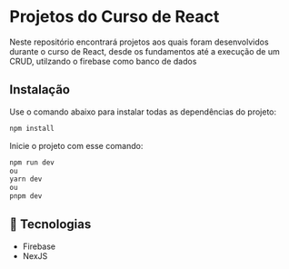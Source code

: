 <h1 align="left">Projetos do Curso de React</h1>

<p>Neste repositório encontrará projetos aos quais foram desenvolvidos durante o curso de React, desde os fundamentos até a execução de um CRUD, utilzando o firebase como banco de dados</p>

## Instalação

<p>Use o comando abaixo para instalar todas as dependências do projeto:</p>

```bash
npm install

```
<p>Inicie o projeto com esse comando:</p>

```bash
npm run dev
ou
yarn dev
ou
pnpm dev
```

## 🚀 Tecnologias
- Firebase
- NexJS

